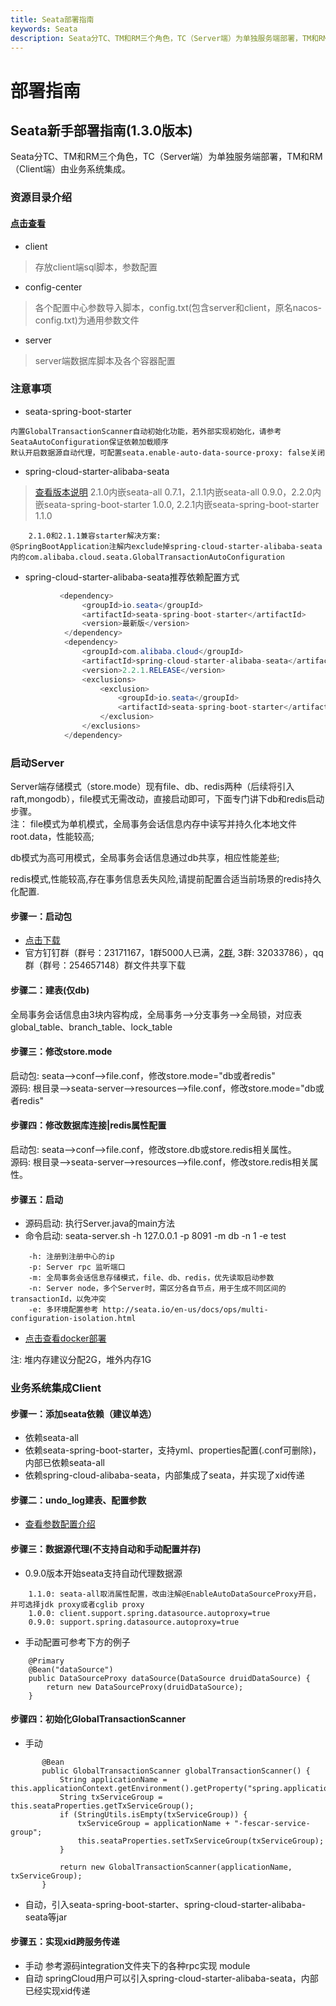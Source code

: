 ```yaml
---
title: Seata部署指南
keywords: Seata
description: Seata分TC、TM和RM三个角色，TC（Server端）为单独服务端部署，TM和RM（Client端）由业务系统集成。
---
```


# 部署指南
## Seata新手部署指南(1.3.0版本)
Seata分TC、TM和RM三个角色，TC（Server端）为单独服务端部署，TM和RM（Client端）由业务系统集成。

### 资源目录介绍
#### <a href="https://github.com/seata/seata/tree/1.2.0/script" target="_blank">点击查看</a>
- client
> 存放client端sql脚本，参数配置
- config-center
> 各个配置中心参数导入脚本，config.txt(包含server和client，原名nacos-config.txt)为通用参数文件
- server
> server端数据库脚本及各个容器配置


### 注意事项
- seata-spring-boot-starter
```
内置GlobalTransactionScanner自动初始化功能，若外部实现初始化，请参考SeataAutoConfiguration保证依赖加载顺序
默认开启数据源自动代理，可配置seata.enable-auto-data-source-proxy: false关闭
```
- spring-cloud-starter-alibaba-seata
> <a href="https://github.com/alibaba/spring-cloud-alibaba/wiki/%E7%89%88%E6%9C%AC%E8%AF%B4%E6%98%8E" target="_blank">查看版本说明</a>
> 2.1.0内嵌seata-all 0.7.1，2.1.1内嵌seata-all 0.9.0，2.2.0内嵌seata-spring-boot-starter 1.0.0, 2.2.1内嵌seata-spring-boot-starter 1.1.0
```
    2.1.0和2.1.1兼容starter解决方案:
@SpringBootApplication注解内exclude掉spring-cloud-starter-alibaba-seata内的com.alibaba.cloud.seata.GlobalTransactionAutoConfiguration
```

- spring-cloud-starter-alibaba-seata推荐依赖配置方式

```java
           <dependency>
                <groupId>io.seata</groupId>
                <artifactId>seata-spring-boot-starter</artifactId>
                <version>最新版</version>
            </dependency>
            <dependency>
                <groupId>com.alibaba.cloud</groupId>
                <artifactId>spring-cloud-starter-alibaba-seata</artifactId>
                <version>2.2.1.RELEASE</version>
                <exclusions>
                    <exclusion>
                        <groupId>io.seata</groupId>
                        <artifactId>seata-spring-boot-starter</artifactId>
                    </exclusion>
                </exclusions>
            </dependency>
```



### 启动Server

Server端存储模式（store.mode）现有file、db、redis两种（后续将引入raft,mongodb），file模式无需改动，直接启动即可，下面专门讲下db和redis启动步骤。  
注： file模式为单机模式，全局事务会话信息内存中读写并持久化本地文件root.data，性能较高;  

db模式为高可用模式，全局事务会话信息通过db共享，相应性能差些;

redis模式,性能较高,存在事务信息丢失风险,请提前配置合适当前场景的redis持久化配置.

#### 步骤一：启动包
- <a href="https://github.com/seata/seata/releases" target="_blank">点击下载</a>
- 官方钉钉群（群号：23171167，1群5000人已满，<a href="http://seata.io/zh-cn/community/index.html" target="_blank">2群</a>, 3群: 32033786），qq群（群号：254657148）群文件共享下载

#### 步骤二：建表(仅db)
全局事务会话信息由3块内容构成，全局事务-->分支事务-->全局锁，对应表global_table、branch_table、lock_table

#### 步骤三：修改store.mode
启动包: seata-->conf-->file.conf，修改store.mode="db或者redis"  
源码:   根目录-->seata-server-->resources-->file.conf，修改store.mode="db或者redis"

#### 步骤四：修改数据库连接|redis属性配置
启动包: seata-->conf-->file.conf，修改store.db或store.redis相关属性。  
源码:   根目录-->seata-server-->resources-->file.conf，修改store.redis相关属性。

#### 步骤五：启动
- 源码启动: 执行Server.java的main方法  
- 命令启动: seata-server.sh -h 127.0.0.1 -p 8091 -m db -n 1 -e test
```
    -h: 注册到注册中心的ip
    -p: Server rpc 监听端口
    -m: 全局事务会话信息存储模式，file、db、redis，优先读取启动参数
    -n: Server node，多个Server时，需区分各自节点，用于生成不同区间的transactionId，以免冲突
    -e: 多环境配置参考 http://seata.io/en-us/docs/ops/multi-configuration-isolation.html
```
- <a href="https://seata.io/zh-cn/docs/ops/deploy-by-docker.html" target="_blank">点击查看docker部署</a>

注: 堆内存建议分配2G，堆外内存1G

### 业务系统集成Client
#### 步骤一：添加seata依赖（建议单选）
- 依赖seata-all
- 依赖seata-spring-boot-starter，支持yml、properties配置(.conf可删除)，内部已依赖seata-all
- 依赖spring-cloud-alibaba-seata，内部集成了seata，并实现了xid传递
#### 步骤二：undo_log建表、配置参数
- <a href="https://seata.io/zh-cn/docs/user/configurations.html" target="_blank">查看参数配置介绍</a>

#### 步骤三：数据源代理(不支持自动和手动配置并存)
- 0.9.0版本开始seata支持自动代理数据源
```
    1.1.0: seata-all取消属性配置，改由注解@EnableAutoDataSourceProxy开启，并可选择jdk proxy或者cglib proxy
    1.0.0: client.support.spring.datasource.autoproxy=true
    0.9.0: support.spring.datasource.autoproxy=true
```
- 手动配置可参考下方的例子
```
    @Primary
    @Bean("dataSource")
    public DataSourceProxy dataSource(DataSource druidDataSource) {
        return new DataSourceProxy(druidDataSource);
    }
```
#### 步骤四：初始化GlobalTransactionScanner  
- 手动
```  @Bean
       @Bean
       public GlobalTransactionScanner globalTransactionScanner() {
           String applicationName = this.applicationContext.getEnvironment().getProperty("spring.application.name");
           String txServiceGroup = this.seataProperties.getTxServiceGroup();
           if (StringUtils.isEmpty(txServiceGroup)) {
               txServiceGroup = applicationName + "-fescar-service-group";
               this.seataProperties.setTxServiceGroup(txServiceGroup);
           }
   
           return new GlobalTransactionScanner(applicationName, txServiceGroup);
       }
```
- 自动，引入seata-spring-boot-starter、spring-cloud-starter-alibaba-seata等jar
#### 步骤五：实现xid跨服务传递
- 手动
参考源码integration文件夹下的各种rpc实现 module
- 自动
springCloud用户可以引入spring-cloud-starter-alibaba-seata，内部已经实现xid传递